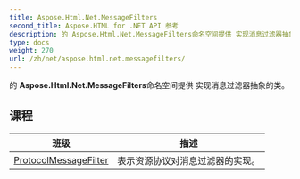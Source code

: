 ```yaml
---
title: Aspose.Html.Net.MessageFilters
second_title: Aspose.HTML for .NET API 参考
description: 的 Aspose.Html.Net.MessageFilters命名空间提供 实现消息过滤器抽象的类
type: docs
weight: 270
url: /zh/net/aspose.html.net.messagefilters/
---
```

的 **Aspose.Html.Net.MessageFilters**命名空间提供 实现消息过滤器抽象的类。

## 课程

| 班级 | 描述 |
| --- | --- |
| [ProtocolMessageFilter](./protocolmessagefilter/) | 表示资源协议对消息过滤器的实现。 |


